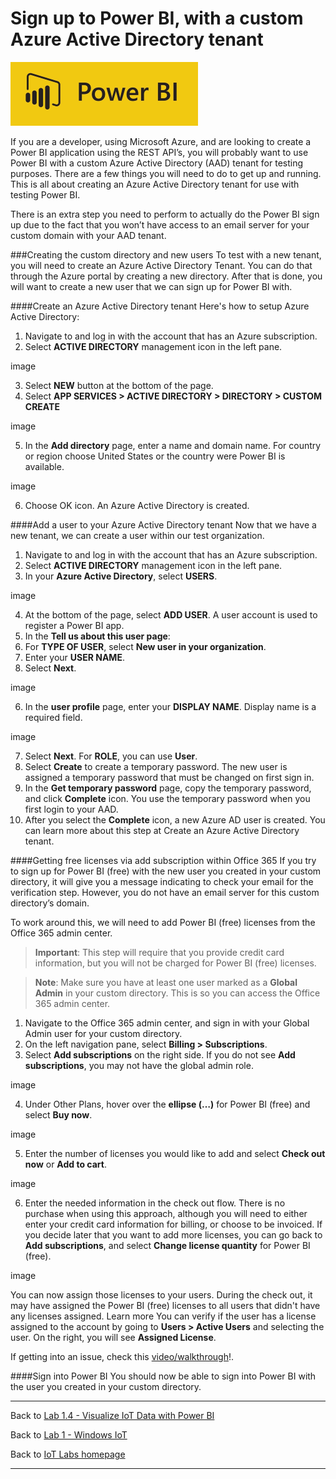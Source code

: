 # Sign up to Power BI, with a custom Azure Active Directory tenant

![Power BI](/images/powerbi-logo.png)

If you are a developer, using Microsoft Azure, and are looking to create a Power BI application using the REST API’s, you will probably want to use Power BI with a custom Azure Active Directory (AAD) tenant for testing purposes. There are a few things you will need to do to get up and running. This is all about creating an Azure Active Directory tenant for use with testing Power BI.

There is an extra step you need to perform to actually do the Power BI sign up due to the fact that you won’t have access to an email server for your custom domain with your AAD tenant.

###Creating the custom directory and new users
To test with a new tenant, you will need to create an Azure Active Directory Tenant. You can do that through the Azure portal by creating a new directory. After that is done, you will want to create a new user that we can sign up for Power BI with.

####Create an Azure Active Directory tenant
Here's how to setup Azure Active Directory:
1. Navigate to [](https://portal.azure.com) and log in with the account that has an Azure subscription.
2. Select **ACTIVE DIRECTORY** management icon in the left pane.

  image

3. Select **NEW** button at the bottom of the page.
4. Select **APP SERVICES > ACTIVE DIRECTORY > DIRECTORY > CUSTOM CREATE**

  image

5. In the **Add directory** page, enter a name and domain name. For country or region choose United States or the country were Power BI is available.

  image

6. Choose OK icon. An Azure Active Directory is created.

####Add a user to your Azure Active Directory tenant
Now that we have a new tenant, we can create a user within our test organization.
1. Navigate to [](https://portal.azure.com) and log in with the account that has an Azure subscription.
2. Select **ACTIVE DIRECTORY** management icon in the left pane.
3. In your **Azure Active Directory**, select **USERS**.

  image

4. At the bottom of the page, select **ADD USER**. A user account is used to register a Power BI app.
5. In the **Tell us about this user page**:
  1. For **TYPE OF USER**, select **New user in your organization**.
  2. Enter your **USER NAME**.
  3. Select **Next**.

  image

6. In the **user profile** page, enter your **DISPLAY NAME**. Display name is a required field.

  image

7. Select **Next**. For **ROLE**, you can use **User**.
8. Select **Create** to create a temporary password. The new user is assigned a temporary password that must be changed on first sign in.
9. In the **Get temporary password** page, copy the temporary password, and click **Complete** icon. You use the temporary password when you first login to your AAD.
10. After you select the **Complete** icon, a new Azure AD user is created.
You can learn more about this step at Create an Azure Active Directory tenant.

####Getting free licenses via add subscription within Office 365
If you try to sign up for Power BI (free) with the new user you created in your custom directory, it will give you a message indicating to check your email for the verification step. However, you do not have an email server for this custom directory’s domain. 

To work around this, we will need to add Power BI (free) licenses from the Office 365 admin center.

>
>**Important**:
>This step will require that you provide credit card information, but you will not be charged for Power BI (free) licenses.
>

>
>**Note**:
>Make sure you have at least one user marked as a **Global Admin** in your custom directory. This is so you can access the Office 365 admin center.
>

1. Navigate to the Office 365 admin center, and sign in with your Global Admin user for your custom directory.
2. On the left navigation pane, select **Billing > Subscriptions**.
3. Select **Add subscriptions** on the right side. If you do not see **Add subscriptions**, you may not have the global admin role.

  image

4. Under Other Plans, hover over the **ellipse (…)** for Power BI (free) and select **Buy now**.

  image

5. Enter the number of licenses you would like to add and select **Check out now** or **Add to cart**.

  image

6. Enter the needed information in the check out flow.
There is no purchase when using this approach, although you will need to either enter your credit card information for billing, or choose to be invoiced.
If you decide later that you want to add more licenses, you can go back to **Add subscriptions**, and select **Change license quantity** for Power BI (free).

  image

You can now assign those licenses to your users. During the check out, it may have assigned the Power BI (free) licenses to all users that didn't have any licenses assigned. Learn more
You can verify if the user has a license assigned to the account by going to **Users > Active Users** and selecting the user. On the right, you will see **Assigned License**.

If getting into an issue, check this [video/walkthrough](http://bretstateham.com/using-power-bi-at-events/)!.

####Sign into Power BI
You should now be able to sign into Power BI with the user you created in your custom directory.

---

Back to [Lab 1.4 - Visualize IoT Data with Power BI](/content/lab-1-4-visualize-iot-data-with-powerbi.md)

Back to [Lab 1 - Windows IoT](/content/lab-1-windows-iot.md)

Back to [IoT Labs homepage](/readme.md#labs)

---
